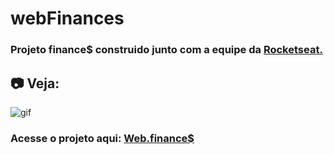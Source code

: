 # webFinances

### Projeto finance$ construido junto com a equipe da <a href="https://rocketseat.com.br">Rocketseat.</a>

## :camera: Veja: 
<img alt="gif" src="https://github.com/Hebert324/Web.finances/blob/main/gif/web.finance.gif">

### Acesse o projeto aqui: <a href="https://hebert324.github.io/Web.finances/">Web.finance$</a>
